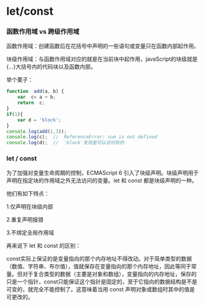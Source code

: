 # let/const
### 函数作用域 vs 跨级作用域
函数作用域：创建函数后在花括号中声明的一些语句或变量只在函数内部起作用。

块级作用域：与函数作用域对应的就是在当前块中起作用，javaScript的块级就是{...}大括号内的代码块以及函数内部。

举个栗子：
```js
function  add(a, b) {
    var  c= a + b;
    return  c;
}
if(1){
    var d = 'block';
}
console.log(add(1,3));
console.log(c);  //  ReferenceError: sum is not defined
console.log(d);  //  'block'发现是可以访问到的
```
### let / const
为了加强对变量生命周期的控制，ECMAScript 6 引入了块级声明。块级声明用于声明在指定块的作用域之外无法访问的变量。let 和 const 都是块级声明的一种。

他们有如下特点：

1.仅声明在块级内部

2.重复声明报错

3.不绑定全局作用域

再来说下 let 和 const 的区别：

const实际上保证的是变量指向的那个内存地址不得改动。对于简单类型的数据（数值、字符串、布尔值），值就保存在变量指向的那个内存地址，因此等同于常量。但对于复合类型的数据（主要是对象和数组），变量指向的内存地址，保存的只是一个指针，const只能保证这个指针是固定的，至于它指向的数据结构是不是可变的，就完全不能控制了。这意味着当用 const 声明对象或数组时其中的值是可更改的。